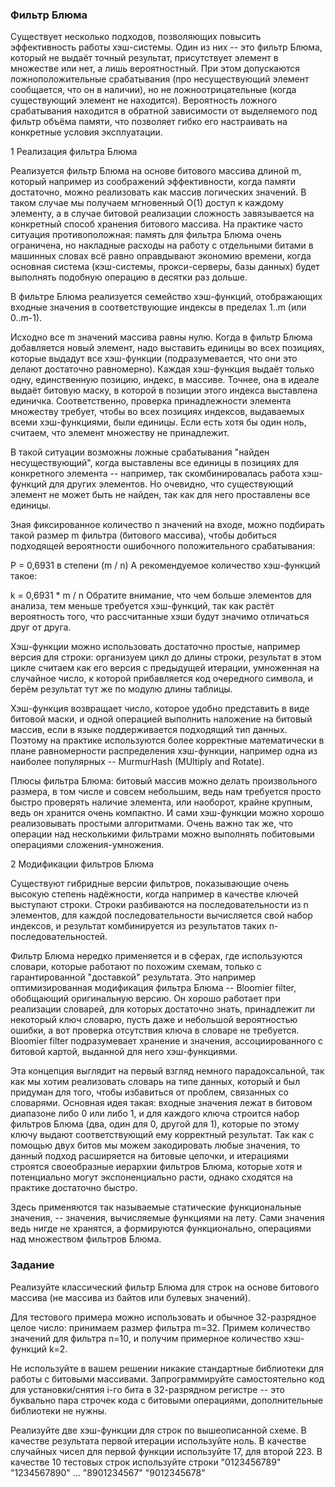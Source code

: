 ### Фильтр Блюма
Существует несколько подходов, позволяющих повысить эффективность работы хэш-системы. Один из них -- это фильтр Блюма, который не выдаёт точный результат, присутствует элемент в множестве или нет, а лишь вероятностный. При этом допускаются ложноположительные срабатывания (про несуществующий элемент сообщается, что он в наличии), но не ложноотрицательные (когда существующий элемент не находится). Вероятность ложного срабатывания находится в обратной зависимости от выделяемого под фильтр объёма памяти, что позволяет гибко его настраивать на конкретные условия эксплуатации.

1 Реализация фильтра Блюма

Реализуется фильтр Блюма на основе битового массива длиной m, который например из соображений эффективности, когда памяти достаточно, можно реализовать как массив логических значений. В таком случае мы получаем мгновенный O(1) доступ к каждому элементу, а в случае битовой реализации сложность завязывается на конкретный способ хранения битового массива. На практике часто ситуация противоположная: память для фильтра Блюма очень ограничена, но накладные расходы на работу с отдельными битами в машинных словах всё равно оправдывают экономию времени, когда основная система (кэш-системы, прокси-серверы, базы данных) будет выполнять подобную операцию в десятки раз дольше.

В фильтре Блюма реализуется семейство хэш-функций, отображающих входные значения в соответствующие индексы в пределах 1..m (или 0..m-1).

Исходно все m значений массива равны нулю. Когда в фильтр Блюма добавляется новый элемент, надо выставить единицы во всех позициях, которые выдадут все хэш-функции (подразумевается, что они это делают достаточно равномерно).
Каждая хэш-функция выдаёт только одну, единственную позицию, индекс, в массиве. Точнее, она в идеале выдаёт битовую маску, в которой в позиции этого индекса выставлена единичка.
Соответственно, проверка принадлежности элемента множеству требует, чтобы во всех позициях индексов, выдаваемых всеми хэш-функциями, были единицы. Если есть хотя бы один ноль, считаем, что элемент множеству не принадлежит.

В такой ситуации возможны ложные срабатывания "найден несуществующий", когда выставлены все единицы в позициях для конкретного элемента -- например, так скомбинировалась работа хэш-функций для других элементов. Но очевидно, что существующий элемент не может быть не найден, так как для него проставлены все единицы.

Зная фиксированное количество n значений на входе, можно подбирать такой размер m фильтра (битового массива), чтобы добиться подходящей вероятности ошибочного положительного срабатывания:

P = 0,6931 в степени (m / n)
А рекомендуемое количество хэш-функций такое:

k = 0,6931 * m / n
Обратите внимание, что чем больше элементов для анализа, тем меньше требуется хэш-функций, так как растёт вероятность того, что рассчитанные хэши будут значимо отличаться друг от друга.

Хэш-функции можно использовать достаточно простые, например версия для строки:
организуем цикл до длины строки, результат в этом цикле считаем как его версия с предыдущей итерации, умноженная на случайное число, к которой прибавляется код очередного символа, и берём результат тут же по модулю длины таблицы.

Хэш-функция возвращает число, которое удобно представить в виде битовой маски, и одной операцией выполнить наложение на битовый массив, если в языке поддерживается подходящий тип данных. Поэтому на практике используются более корректные математически в плане равномерности распределения хэш-функции, например одна из наиболее популярных -- MurmurHash (MUltiply and Rotate).

Плюсы фильтра Блюма: битовый массив можно делать произвольного размера, в том числе и совсем небольшим, ведь нам требуется просто быстро проверять наличие элемента, или наоборот, крайне крупным, ведь он хранится очень компактно. И сами хэш-функции можно хорошо реализовывать простыми алгоритмами. Очень важно так же, что операции над несколькими фильтрами можно выполнять побитовыми операциями сложения-умножения.

2 Модификации фильтров Блюма

Существуют гибридные версии фильтров, показывающие очень высокую степень надёжности, когда например в качестве ключей выступают строки. Строки разбиваются на последовательности из n элементов, для каждой последовательности вычисляется свой набор индексов, и результат комбинируется из результатов таких n-последовательностей.

Фильтр Блюма нередко применяется и в сферах, где используются словари, которые работают по похожим схемам, только с гарантированной "доставкой" результата. Это например оптимизированная модификация фильтра Блюма -- Bloomier filter, обобщающий оригинальную версию. Он хорошо работает при реализации словарей, для которых достаточно знать, принадлежит ли некоторый ключ словарю, пусть даже и небольшой вероятностью ошибки, а вот проверка отсутствия ключа в словаре не требуется. Bloomier filter подразумевает хранение и значения, ассоциированного с битовой картой, выданной для него хэш-функциями.

Эта концепция выглядит на первый взгляд немного парадоксальной, так как мы хотим реализовать словарь на типе данных, который и был придуман для того, чтобы избавиться от проблем, связанных со словарями. Основная идея такая: входные значения лежат в битовом диапазоне либо 0 или либо 1, и для каждого ключа строится набор фильтров Блюма (два, один для 0, другой для 1), которые по этому ключу выдают соответствующий ему корректный результат. Так как с помощью двух битов мы можем закодировать любые значения, то данный подход расширяется на битовые цепочки, и итерациями строятся своеобразные иерархии фильтров Блюма, которые хотя и потенциально могут экспоненциально расти, однако сходятся на практике достаточно быстро.

Здесь применяются так называемые статические функциональные значения, -- значения, вычисляемые функциями на лету. Сами значения ведь нигде не хранятся, а формируются функционально, операциями над множеством фильтров Блюма.

### Задание
Реализуйте классический фильтр Блюма для строк на основе битового массива (не массива из байтов или булевых значений).

Для тестового примера можно использовать и обычное 32-разрядное целое число: принимаем размер фильтра m=32. Примем количество значений для фильтра n=10, и получим примерное количество хэш-функций k=2.

Не используйте в вашем решении никакие стандартные библиотеки для работы с битовыми массивами.
Запрограммируйте самостоятельно код для установки/снятия i-го бита в 32-разрядном регистре -- это буквально пара строчек кода с битовыми операциями, дополнительные библиотеки не нужны.

Реализуйте две хэш-функции для строк по вышеописанной схеме.
В качестве результата первой итерации используйте ноль.
В качестве случайных чисел для первой функции используйте 17, для второй 223.
В качестве 10 тестовых строк используйте строки
"0123456789" "1234567890" ... "8901234567" "9012345678"